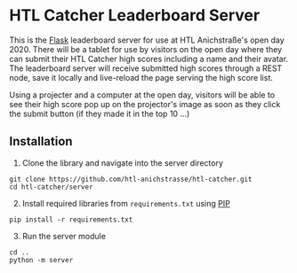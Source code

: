 # HTL Catcher Leaderboard Server

This is the [Flask](http://flask.palletsprojects.com/en/1.1.x/) leaderboard server for use at HTL Anichstraße's open day 2020. There will be a tablet for use by visitors on the open day where they can submit their HTL Catcher high scores including a name and their avatar. The leaderboard server will receive submitted high scores through a REST node, save it locally and live-reload the page serving the high score list.

Using a projecter and a computer at the open day, visitors will be able to see their high score pop up on the projector's image as soon as they click the submit button (if they made it in the top 10 ...)

## Installation

1. Clone the library and navigate into the server directory

```
git clone https://github.com/htl-anichstrasse/htl-catcher.git
cd htl-catcher/server
```

2. Install required libraries from `requirements.txt` using [PIP](https://pypi.org/project/pip/)
```
pip install -r requirements.txt
```

3. Run the server module
```
cd ..
python -m server
```